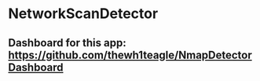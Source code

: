 # NetworkScanDetector

## Dashboard for this app: https://github.com/thewh1teagle/NmapDetectorDashboard
